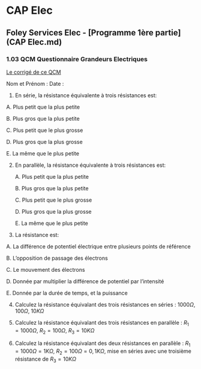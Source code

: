# CAP Elec
## Foley Services Elec - [Programme 1ère partie](CAP Elec.md)

### 1.03 QCM Questionnaire Grandeurs Electriques

[Le corrigé de ce QCM](./1_03_QCM_corrige.md)


Nom et Prénom	: 	Date : 

1.	En série, la résistance équivalente à trois résistances est:

   A. Plus petit que la plus petite

   B. Plus gros que la plus petite

   C. Plus petit que le plus grosse

   D. Plus gros que la plus grosse

   E. La même que le plus petite

2. En parallèle, la résistance équivalente à trois résistances est:

   A. Plus petit que la plus petite

   B. Plus gros que la plus petite

   C. Plus petit que le plus grosse

   D. Plus gros que la plus grosse

   E. La même que le plus petite

3.	La résistance est:

   A. La différence de potentiel électrique entre plusieurs points de référence

   B. L’opposition de passage des électrons
 
   C. Le mouvement des électrons
 
   D. Donnée par multiplier la différence de potentiel par l’intensité
 
   E. Donnée par la durée de temps, et la puissance

4. Calculez la résistance équivalant des trois résistances en séries : $1000 \Omega$, $100 \Omega$, $10 K\Omega$


5.	Calculez la résistance équivalant des trois résistances en parallèle : $R_1 = 1000 \Omega$, $R_2 = 100 \Omega$, $R_3 = 10 K\Omega$


6. Calculez la résistance équivalant des deux résistances en parallèle : $R_1 = 1000 \Omega = 1 K\Omega$, $R_2 = 100 \Omega = 0,1 K \Omega$, mise en séries avec une troisième résistance de $R_3 = 10 K\Omega$
